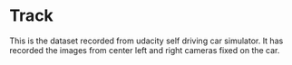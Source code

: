 # Track
This is the dataset recorded from udacity self driving car simulator. It has recorded the images from center left and right cameras fixed on the car. 
